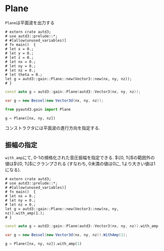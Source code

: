 # Plane

`Plane`は平面波を出力する

```rust,edition2021
# extern crate autd3;
# use autd3::prelude::*;
# #[allow(unused_variables)]
# fn main()  {
# let x = 0.;
# let y = 0.;
# let z = 0.;
# let nx = 0.;
# let ny = 0.;
# let nz = 0.;
# let theta = 0.;
let g = autd3::gain::Plane::new(Vector3::new(nx, ny, nz));
# }
```

```cpp
const auto g = autd3::gain::Plane(autd3::Vector3(nx, ny, nz));
```

```cs
var g = new Bessel(new Vector3d(nx, ny, nz));
```

```python
from pyautd3.gain import Plane

g = Plane([nx, ny, nz])
```

コンストラクタには平面波の進行方向を指定する.

## 振幅の指定

`with_amp`にて, 0-1の規格化された音圧振幅を指定できる.
$\[0, 1\]$の範囲外の値は$\[0, 1\]$にクランプされる (すなわち, $0$未満の値は$0$に, $1$より大きい値は$1$になる).

```rust,edition2021
# extern crate autd3;
# use autd3::prelude::*;
# #[allow(unused_variables)]
# fn main()  {
# let nx = 0.;
# let ny = 0.;
# let nz = 0.;
let g = autd3::gain::Plane::new(Vector3::new(nx, ny, nz)).with_amp(1.);
# }
```

```cpp
const auto g = autd3::gain::Plane(autd3::Vector3(nx, ny, nz)).with_amp(1);
```

```cs
var g = new Bessel(new Vector3d(nx, ny, nz)).WithAmp(1);
```

```python
g = Plane([nx, ny, nz]).with_amp(1)
```
